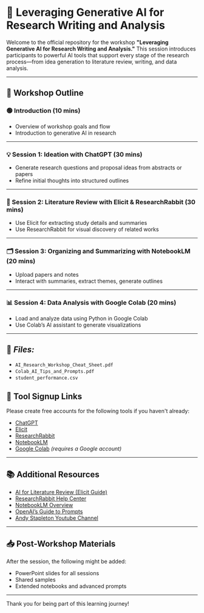 # 🧠 Leveraging Generative AI for Research Writing and Analysis

Welcome to the official repository for the workshop **"Leveraging Generative AI for Research Writing and Analysis."** This session introduces participants to powerful AI tools that support every stage of the research process—from idea generation to literature review, writing, and data analysis.

---

## 📅 Workshop Outline

### **🟢 Introduction (10 mins)**
- Overview of workshop goals and flow
- Introduction to generative AI in research

---

### **💡 Session 1: Ideation with ChatGPT (30 mins)**
- Generate research questions and proposal ideas from abstracts or papers
- Refine initial thoughts into structured outlines

---

### **🔎 Session 2: Literature Review with Elicit & ResearchRabbit (30 mins)**
- Use Elicit for extracting study details and summaries
- Use ResearchRabbit for visual discovery of related works

---

### **🗂️ Session 3: Organizing and Summarizing with NotebookLM (20 mins)**
- Upload papers and notes
- Interact with summaries, extract themes, generate outlines

---

### **📊 Session 4: Data Analysis with Google Colab (20 mins)**
- Load and analyze data using Python in Google Colab
- Use Colab’s AI assistant to generate visualizations

---

## 📂 *Files:*  
- `AI_Research_Workshop_Cheat_Sheet.pdf`  
- `Colab_AI_Tips_and_Prompts.pdf`
- `student_performance.csv`  

## 🔗 Tool Signup Links

Please create free accounts for the following tools if you haven't already:

- [ChatGPT](https://chat.openai.com)  
- [Elicit](https://elicit.com)  
- [ResearchRabbit](https://www.researchrabbit.ai)  
- [NotebookLM](https://notebooklm.google)  
- [Google Colab](https://colab.research.google.com) *(requires a Google account)*

---

## 📚 Additional Resources

- [AI for Literature Review (Elicit Guide)](https://www.elicit.com/learn)  
- [ResearchRabbit Help Center](https://help.researchrabbit.ai)  
- [NotebookLM Overview](https://notebooklm.google/faq)  
- [OpenAI’s Guide to Prompts](https://platform.openai.com/docs/guides/gpt)
- [Andy Stapleton Youtube Channel](https://www.youtube.com/@DrAndyStapleton)

---

## 📥 Post-Workshop Materials

After the session, the following might be added:
- PowerPoint slides for all sessions
- Shared samples
- Extended notebooks and advanced prompts

---

Thank you for being part of this learning journey!


